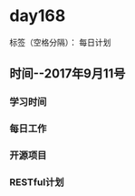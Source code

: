 # day168

标签（空格分隔）： 每日计划


## 时间--2017年9月11号


### 学习时间<br>


### 每日工作<br>


### 开源项目


### RESTful计划
